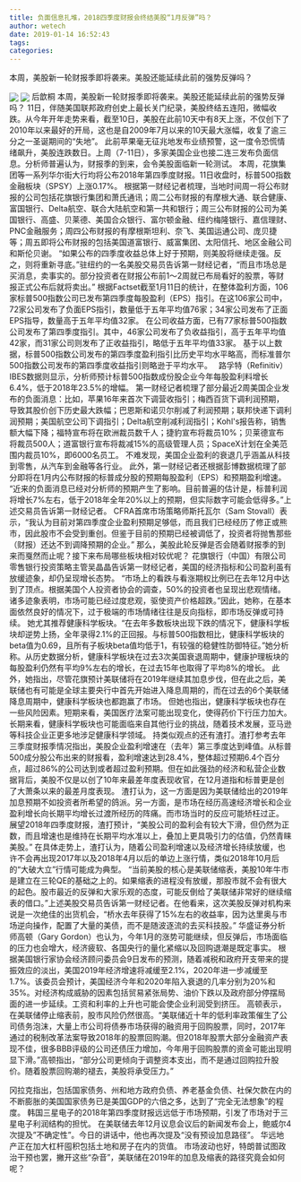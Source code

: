 ```yaml
---
title: 负面信息扎堆，2018四季度财报会终结美股“1月反弹”吗？
author: wetech
date: 2019-01-14 16:52:43
tags: 
categories: 
---
```

本周，美股新一轮财报季即将袭来。美股还能延续此前的强势反弹吗？
<!-- more -->
<img align="center" border="0" src="https://imgcdn.yicai.com/uppics/images/2019/01/7dacc710acba20e99c9c199862ee1002.jpg" />
<img align="center" border="0" src="https://imgcdn.yicai.com/uppics/images/2019/01/02e0215256034d63f8527b7fa02655b9.jpg" />
后歆桐
本周，美股新一轮财报季即将袭来。美股还能延续此前的强势反弹吗？
11日，伴随美国联邦政府创史上最长关门纪录，美股终结五连阳，微幅收跌。从今年开年走势来看，截至10日，美股在此前10天中有8天上涨，不仅创下了2010年以来最好的开局，这也是自2009年7月以来的10天最大涨幅，收复了逾三分之一圣诞期间的“失地”。
此前苹果毫无征兆地发布业绩预警，这一度令恐慌情绪飙升，美股连跌数日。上周（7-11日），多家美国企业也接二连三发布负面信息。分析师普遍认为，财报季的到来，会令美股面临新一轮测试。
本周，花旗集团等一系列华尔街大行均将公布2018年第四季度财报。11日收盘时，标普500指数金融板块（SPSY）上涨0.17%。
根据第一财经记者梳理，当地时间周一将公布财报的公司包括花旗银行集团和萧氏通讯；周二公布财报的有摩根大通、联合健康、富国银行、Delta航空、联合大陆航空和第一共和银行；周三公布财报的公司为美国银行、高盛、贝莱德、美国合众银行、富尔顿金融、纽约梅隆银行、嘉信理财、PNC金融服务；周四公布财报的有摩根斯坦利、奈飞、美国运通公司、庞贝捷等；周五即将公布财报的包括美国道富银行、威富集团、太阳信托、地区金融公司和斯伦贝谢。
“如果公布的四季度收益总体上好于预期，则美股将继续走强。反之，则将重新寻底。”驻纽约的一名美股交易员告诉第一财经记者，“而且市场总是买消息，卖事实的。部分投资者在财报公布前1～2周就已布局看好的股票，等财报正式公布后就将卖出。”
根据Factset截至1月11日的统计，在整体盈利方面，106家标普500指数公司已发布第四季度每股盈利（EPS）指引。在这106家公司中，72家公司发布了负面EPS指引，数量低于五年平均值76家；34家公司发布了正面EPS指导，数量高于五年平均值32家。
在公司收益方面，已有77家标普500指数公司发布了第四季度指引。其中，46家公司发布了负收益指引，高于五年平均值42家，而31家公司则发布了正收益指引，略低于五年平均值33家。
基于以上数据，标普500指数公司发布的第四季度盈利指引比历史平均水平略高，而标准普尔500指数公司发布的第四季度收益指引则略逊于平均水平。
 
路孚特（Refinitiv）IBES数据则显示，分析师预计标普500指数成份股企业今年每股盈利料增长6.4%，低于2018年23.5%的增幅。
第一财经记者梳理了部分最近2周美国企业发布的负面消息：比如，苹果16年来首次下调营收指引；梅西百货下调利润预期，导致其股价创下历史最大跌幅；巴恩斯和诺贝尔削减了利润预期；联邦快递下调利润预期；美国航空公司下调指引；Delta航空削减利润指引；Kohl's报告称，销售额大幅下降；福特宣布将在欧洲裁员数千人；捷豹宣布将裁员10%；贝莱德宣布将裁员500人；道富银行宣布将裁减15%的高级管理人员；SpaceX计划在全美范围内裁员10%，即6000名员工。
不难发现，美国企业盈利的衰退几乎涵盖从科技到零售，从汽车到金融等各行业。
此外，第一财经记者还根据彭博数据梳理了部分即将在1月内公布财报的标普成分股的预期每股盈利（EPS）和预期盈利增速。
“近来的负面消息已经对分析师的预期产生了影响。目前普遍的估计是，标普利润将增长7%左右，低于2018年全年20%以上的预期，但实际数字可能会低得多。”上述交易员告诉第一财经记者。
CFRA首席市场策略师斯托瓦尔（Sam Stovall）表示，“我认为目前对第四季度企业盈利预期足够低，而且我们已经经历了修正或熊市，因此股市不会受到重创。但鉴于目前的预期已经被调低了，投资者将抛售那些（财报）还达不到调降预期的企业。”
那么，美股此轮反弹是否会随着财报季的到来而戛然而止呢？接下来布局哪些板块相对较优呢？
花旗银行（中国）有限公司零售银行投资策略主管吴晶晶告诉第一财经记者，美国的经济指标和公司盈利虽有放缓迹象，却仍呈现增长态势。
“市场上的看跌与看涨期权比例已在去年12月中达到了顶点。根据美国个人投资者协会的调查，50%的投资者也呈现出悲观情绪。诸多迹象表明，市场可能已经过度悲观，驱使资产价格超跌。”因此，她称，在基本面依然良好的情况下，过于极端的市场情绪往往是反向指标，即市场反弹或可持续。
她尤其推荐健康科学板块。“在去年多数板块出现下跌的情况下，健康科学板块却逆势上扬，全年录得2.1%的正回报。与标普500指数相比，健康科学板块的beta值为0.69，且所有子板块beta值均低于1，有较强的稳健性防御特征。”她分析称。从历史数据分析，健康科学板块在过去3次美国衰退周期中，健康护理板块的每股盈利仍然有平均9%左右的增长，在过去15年也取得了平均8%的增长。
此外，她指出，尽管花旗预计美联储将在2019年继续其加息步伐，但在此之后，美联储也有可能是全球主要央行中首先开始进入降息周期的，而在过去的6个美联储降息周期中，健康科学板块也都跑赢了市场。
但她也指出，健康科学板块也存在一些风险因素。短期来看，美国医疗法案可能出现变化，使得药价下行压力加大。长期来看，健康科学板块也可能面临来自其他行业的挑战，随着技术发展，亚马逊等科技企业正更多地涉足健康科学领域。
持类似观点的还有渣打。渣打参考去年三季度财报季情况指出，美股企业盈利增速在（去年）第三季度达到峰值。从标普500成分股公布出来的财报看，盈利增速达到28.4%，整体超过预期6.4个百分点，超过86%的公司达到或者超过盈利预期。但在如此强劲的经济和私营企业数据背后，美股不仅是以创了10年来最差年度表现收官，在12月道指和标普更是创了大萧条以来的最差月度表现。
渣打认为，这一方面是因为美联储给出的2019年加息预期不如投资者所希望的鸽派。另一方面，是市场在经历高速经济增长和企业盈利增长向长期平均增长过渡所经历的阵痛。而市场当时的反应可能矫枉过正。
展望2018年四季度财报，渣打预计，“美股公司的盈利会有较大下滑，但仍然为正数，而且增速也是维持在长期平均水准以上，叠加上更具吸引力的估值，仍然青睐美股。”
在具体走势上，渣打认为，随着公司盈利增速以及经济增长持续放缓，也许不会再出现2017年以及2018年4月以后的单边上涨行情，类似2018年10月后的“大破大立”行情可能成为典型。
“当前美股的核心是美联储缩表，美股10年牛市是建立在三轮QE的基础之上的。如果缩表的进程没有放缓，那股市就不会有很大的起色。股市最近的反弹和大家乐观的态度，可能反倒给了美联储非常好的继续缩表的借口。”上述美股交易员告诉第一财经记者。在他看来，这次美股反弹对机构来说是一次绝佳的出货机会，“桥水去年获得了15%左右的收益率，因为达里奥与市场逆向操作，配置了大量的美债，而不是随波逐流的去买科技股。”
华盛证券分析师高顿（Gary Gordon）也认为，今年1月的涨势可能继续，但反弹后，市场面临的压力也会增大，经济疲软、各国央行的量化紧缩以及回购退潮是既定事实。
根据美国银行家协会经济顾问委员会9日发布的预测，随着减税和政府开支带来的提振效应的淡出，美国2019年经济增速将减缓至2.1%，2020年进一步减缓至1.7%。该委员会预计，美国经济今年和2020年陷入衰退的几率分别为20%和35%。对经济构成威胁的因素包括贸易紧张局势、油价下跌以及政府部分停摆局面的进一步延续。工资和利率的上升也可能会使企业利润受到挤压。
高顿表示，在美联储停止缩表前，股市风险仍然很高。“美联储近十年的低利率政策催生了公司债务泡沫，大量上市公司将债券市场获得的融资用于回购股票，同时，2017年通过的税制改革法案导致2018年的股票回购潮。但2018年股票大部分金融资产表现不佳，很多BBB评级的公司还债压力增加，今年用于回购股票的资金可能出现明显下滑。”高顿指出，“部分公司更倾向于调整资本支出，而不是通过回购拉升股价。随着股票回购潮的褪去，美股将承受压力。”
 
 
冈拉克指出，包括国家债务、州和地方政府负债、养老基金负债、社保欠款在内的不断膨胀的美国国家债务已是美国GDP的六倍之多，达到了“完全无法想象”的程度。
韩国三星电子的2018年第四季度财报远远低于市场预期，引发了市场对于三星电子利润结构的担忧。
在美联储去年12月议息会议后的新闻发布会上，鲍威尔4次提及”不确定性”。今日的讲话中，他也再次提及“没有预设加息路径”。
华远地产正在加大杠杆囤积包括土地和房子在内的货值。
市场波动也好，特朗普试图政治干预也罢，撇开这些“杂音”，美联储在2019年的加息及缩表的路径究竟会如何呢？
